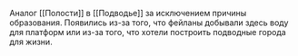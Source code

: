 Аналог [[Полости]] в [[Подводье]] за исключением причины образования. Появились из-за того, что фейланы добывали здесь воду для платформ или из-за того, что хотели построить подводные города для жизни.